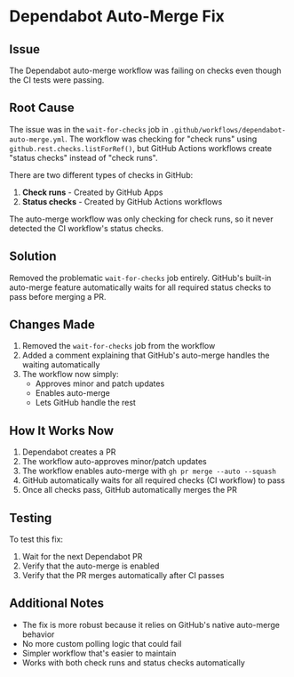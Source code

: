 # Dependabot Auto-Merge Fix

## Issue
The Dependabot auto-merge workflow was failing on checks even though the CI tests were passing.

## Root Cause
The issue was in the `wait-for-checks` job in `.github/workflows/dependabot-auto-merge.yml`. The workflow was checking for "check runs" using `github.rest.checks.listForRef()`, but GitHub Actions workflows create "status checks" instead of "check runs".

There are two different types of checks in GitHub:
1. **Check runs** - Created by GitHub Apps
2. **Status checks** - Created by GitHub Actions workflows

The auto-merge workflow was only checking for check runs, so it never detected the CI workflow's status checks.

## Solution
Removed the problematic `wait-for-checks` job entirely. GitHub's built-in auto-merge feature automatically waits for all required status checks to pass before merging a PR.

## Changes Made
1. Removed the `wait-for-checks` job from the workflow
2. Added a comment explaining that GitHub's auto-merge handles the waiting automatically
3. The workflow now simply:
   - Approves minor and patch updates
   - Enables auto-merge
   - Lets GitHub handle the rest

## How It Works Now
1. Dependabot creates a PR
2. The workflow auto-approves minor/patch updates
3. The workflow enables auto-merge with `gh pr merge --auto --squash`
4. GitHub automatically waits for all required checks (CI workflow) to pass
5. Once all checks pass, GitHub automatically merges the PR

## Testing
To test this fix:
1. Wait for the next Dependabot PR
2. Verify that the auto-merge is enabled
3. Verify that the PR merges automatically after CI passes

## Additional Notes
- The fix is more robust because it relies on GitHub's native auto-merge behavior
- No more custom polling logic that could fail
- Simpler workflow that's easier to maintain
- Works with both check runs and status checks automatically